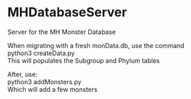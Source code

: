 # MHDatabaseServer
Server for the MH Monster Database

When migrating with a fresh monData.db, use the command <br />
python3 createData.py <br />
This will populates the Subgroup and Phylum tables <br />

After, use: <br />
python3 addMonsters.py <br />
Which will add a few monsters
